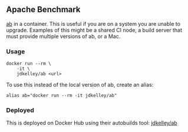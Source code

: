 ## Apache Benchmark

[ab][1] in a container. This is useful if you are on a system you are unable to upgrade. Examples of this might be a shared CI node, a build server that must provide multiple versions of ab, or a Mac.

### Usage

```
docker run --rm \
    -it \
    jdkelley/ab <url>
```

To use this instead of the local version of ab, create an alias:

```
alias ab="docker run --rm -it jdkelley/ab"
```

### Deployed

This is deployed on Docker Hub using their autobuilds tool: [jdkelley/ab][2]

[//]: # "LINKS"

[1]: https://httpd.apache.org/docs/2.4/programs/ab.html     "ab"
[2]: https://hub.docker.com/r/jdkelley/ab                   "jdkelley/ab on Docker Hub"
